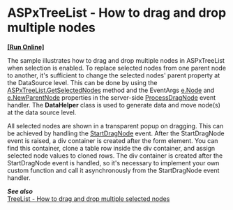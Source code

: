 # ASPxTreeList - How to drag and drop multiple nodes
<!-- run online -->
**[[Run Online]](https://codecentral.devexpress.com/t501420)**
<!-- run online end -->


The sample illustrates how to drag and drop multiple nodes in ASPxTreeList when selection is enabled. To replace selected nodes from one parent node to another, it's sufficient to change the selected nodes' parent property at the DataSource level. This can be done by using the [ASPxTreeList.GetSelectedNodes](https://documentation.devexpress.com/AspNet/DevExpress.Web.ASPxTreeList.ASPxTreeList.GetSelectedNodes.method(DZAdlg)) method and the EventArgs [e.Node](https://documentation.devexpress.com/AspNet/DevExpress.Web.ASPxTreeList.TreeListNodeEventArgs.Node.property) and [e.NewParentNode](https://documentation.devexpress.com/AspNet/DevExpress.Web.ASPxTreeList.TreeListNodeDragEventArgs.NewParentNode.property) properties in the server-side [ProcessDragNode](https://documentation.devexpress.com/AspNet/DevExpress.Web.ASPxTreeList.ASPxTreeList.ProcessDragNode.event) event handler. The **DataHelper** class is used to generate data and move node(s) at the data source level.

All selected nodes are shown in a transparent popup on dragging. This can be achieved by handling the [StartDragNode](https://documentation.devexpress.com/AspNet/DevExpress.Web.ASPxTreeList.Scripts.ASPxClientTreeList.StartDragNode.event) event. After the StartDragNode event is raised, a div container is created after the form element. You can find this container, clone a table row inside the div container, and assign selected node values to cloned rows. The div container is created after the StartDragNode event is handled, so it's necessary to implement your own custom function and call it asynchronously from the StartDragNode event handler.

***See also*** <br />
[TreeList - How to drag and drop multiple selected nodes](https://github.com/DevExpress-Examples/TreeList-How-to-drag-and-drop-multiple-selected-nodes)
